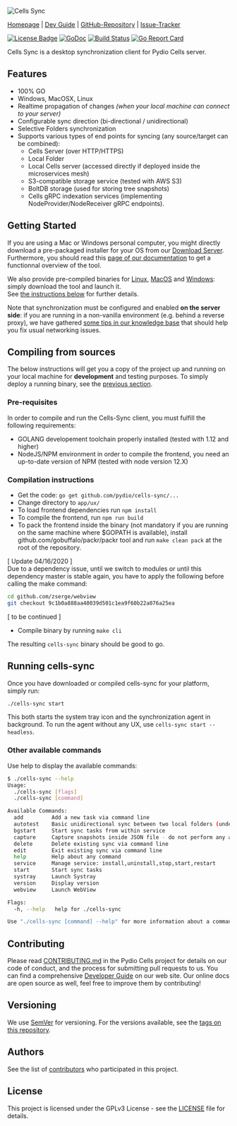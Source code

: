 ![Cells Sync](https://github.com/pydio/cells-sync/blob/master/logo.png?raw=true)

[Homepage](https://pydio.com/) | [Dev Guide](https://pydio.com/en/docs/developer-guide) | [GitHub-Repository](https://github.com/pydio/cells-sync) |
[Issue-Tracker](https://github.com/pydio/cells-sync/issues)

[![License Badge](https://img.shields.io/badge/License-GPLv3-blue.svg)](LICENSE)
[![GoDoc](https://godoc.org/github.com/pydio/cells?status.svg)](https://godoc.org/github.com/pydio/cells-sync)
[![Build Status](https://travis-ci.org/pydio/cells-sync.svg?branch=master)](https://travis-ci.org/pydio/cells-sync)
[![Go Report Card](https://goreportcard.com/badge/github.com/pydio/cells-sync?rand=2)](https://goreportcard.com/report/github.com/pydio/cells-sync)

Cells Sync is a desktop synchronization client for Pydio Cells server.  

## Features

- 100% GO
- Windows, MacOSX, Linux
- Realtime propagation of changes _(when your local machine can connect to your server)_
- Configurable sync direction (bi-directional / unidirectional)
- Selective Folders synchronization
- Supports various types of end points for syncing (any source/target can be combined):
  - Cells Server (over HTTP/HTTPS)
  - Local Folder
  - Local Cells server (accessed directly if deployed inside the microservices mesh)
  - S3-compatible storage service (tested with AWS S3)
  - BoltDB storage (used for storing tree snapshots)
  - Cells gRPC indexation services (implementing NodeProvider/NodeReceiver gRPC endpoints).

## Getting Started

If you are using a Mac or Windows personal computer, you might directly download a pre-packaged installer for your OS from our [Download Server](https://download.pydio.com/latest/cells-sync/release/{latest}/). Furthermore, you should read this [page of our documentation](https://pydio.com/en/docs/cells/v2/connect-desktop-sync) to get a functionnal overview of the tool.

We also provide pre-compiled binaries for [Linux](https://download.pydio.com/latest/cells-sync/release/{latest}/linux-amd64/cells-sync), [MacOS](https://download.pydio.com/latest/cells-sync/release/{latest}/darwin-amd64/cells-sync) and [Windows](https://download.pydio.com/latest/cells-sync/release/{latest}/windows-amd64/cells-sync.exe): simply download the tool and launch it.  
See [the instructions below](#running-cells-sync) for further details.

Note that synchronization must be configured and enabled **on the server side**: if you are running in a non-vanilla environment (e.g. behind a reverse proxy), we have gathered [some tips in our knowledge base](https://pydio.com/en/docs/kb/client-applications/setup-cells-server-cellssync) that should help you fix usual networking issues.

## Compiling from sources

The below instructions will get you a copy of the project up and running on your local machine for **development** and testing purposes. To simply deploy a running binary, see the [previous section](#getting-started).

### Pre-requisites

In order to compile and run the Cells-Sync client, you must fulfill the following requirements:

- GOLANG developement toolchain properly installed (tested with 1.12 and higher)
- NodeJS/NPM environment in order to compile the frontend, you need an up-to-date version of NPM (tested with node version 12.X)

### Compilation instructions

- Get the code: `go get github.com/pydio/cells-sync/...`
- Change directory to `app/ux/`
- To load frontend dependencies run `npm install`
- To compile the frontend, run `npm run build`
- To pack the frontend inside the binary (not mandatory if you are running on the same machine where $GOPATH is available), install github.com/gobuffalo/packr/packr tool and run `make clean pack` at the root of the repository.

[ Update 04/16/2020 ]  
Due to a dependency issue, until we switch to modules or until this dependency master is stable again, you have to apply the following before calling the make command:

```sh
cd github.com/zserge/webview
git checkout 9c1b0a888aa40039d501c1ea9f60b22a076a25ea
```

[ to be continued ]

- Compile binary by running `make cli`

The resulting `cells-sync` binary should be good to go.

## Running cells-sync

Once you have downloaded or compiled cells-sync for your platform, simply run:

```sh
./cells-sync start
```

This both starts the system tray icon and the synchronization agent in background. To run the agent without any UX, use `cells-sync start --headless`.

### Other available commands

Use help to display the available commands:

```sh
$ ./cells-sync --help
Usage:
  ./cells-sync [flags]
  ./cells-sync [command]

Available Commands:
  add         Add a new task via command line
  autotest    Basic unidirectional sync between two local folders (under your temporary directory)
  bgstart     Start sync tasks from within service
  capture     Capture snapshots inside JSON file - do not perform any actual tasks
  delete      Delete existing sync via command line
  edit        Exit existing sync via command line
  help        Help about any command
  service     Manage service: install,uninstall,stop,start,restart
  start       Start sync tasks
  systray     Launch Systray
  version     Display version
  webview     Launch WebView

Flags:
  -h, --help   help for ./cells-sync

Use "./cells-sync [command] --help" for more information about a command.
```

## Contributing

Please read [CONTRIBUTING.md](https://github.com/pydio/cells/blob/master/CONTRIBUTING.md) in the Pydio Cells project for details on our code of conduct, and the process for submitting pull requests to us. You can find a comprehensive [Developer Guide](https://pydio.com/en/docs/developer-guide) on our web site. Our online docs are open source as well, feel free to improve them by contributing!

## Versioning

We use [SemVer](http://semver.org/) for versioning. For the versions available, see the [tags on this repository](https://github.com/pydio/cells-sync/tags).

## Authors

See the list of [contributors](https://github.com/pydio/cells-sync/graphs/contributors) who participated in this project.

## License

This project is licensed under the GPLv3 License - see the [LICENSE](LICENSE) file for details.
